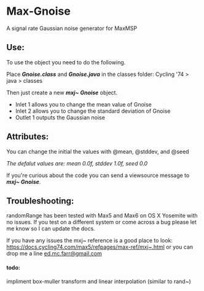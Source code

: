 # Max-Gnoise
A signal rate Gaussian noise generator for MaxMSP
<h2>Use: </h2>

To use the object you need to do the following.

Place <i><b>Gnoise.class</b></i> and <i><b>Gnoise.java</b></i> in the classes folder:
Cycling '74 > java > classes

Then just create a new <i><b>mxj~ Gnoise</b></i> object. 
<ul>
<li>Inlet 1 allows you to change the mean value of Gnoise</li>
<li>Inlet 2 allows you to change the standard deviation of Gnoise</li>

<li>Outlet 1 outputs the Gaussian noise</li>
</ul>
<h2>Attributes: </h2>

You can change the initial the values with @mean, @stddev, and @seed

<i>The defalut values are: mean 0.0f, stddev 1.0f, seed 0.0</i>

If you're curious about the code you can send a viewsource message to <i><b>mxj~ Gnoise</b></i>.

<h2>Troubleshooting: </h2>

randomRange has been tested with Max5 and Max6 on OS X Yosemite with no issues.  If you test on a different system or come across a bug please let me know so I can update the docs. 

If you have any issues the mxj~ reference is a good place to look: https://docs.cycling74.com/max5/refpages/max-ref/mxj~.html or you can drop me a line ed.mc.farr@gmail.com

<h4>todo: </h4>
impliment box-muller transform and linear interpolation (similar to rand~)
